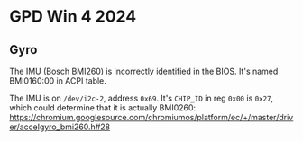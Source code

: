 # GPD Win 4 2024

## Gyro

The IMU (Bosch BMI260) is incorrectly identified in the BIOS. It's named BMI0160:00 in ACPI table.

The IMU is on `/dev/i2c-2`, address `0x69`. It's `CHIP_ID` in reg `0x00` is `0x27`, which could determine that it is actually BMI0260: https://chromium.googlesource.com/chromiumos/platform/ec/+/master/driver/accelgyro_bmi260.h#28
